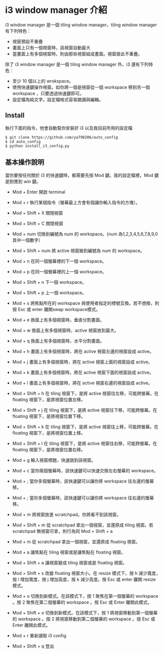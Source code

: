 i3 window manager 介紹
====================

i3 window manager 是一個 tiling window manager。tiling window manager 有下列特色：

* 視窗預設不重疊
* 畫面上只有一個視窗時，該視窗自動最大
* 當畫面上有多個視窗時，則由那些視窗組成畫面。視窗彼此不重疊。

除了 i3 window manager 是一個 tiling window manager 外，i3 還有下列特色：

* 至少 10 個以上的 wrokspace。
* 使用快速鍵操作視窗。如你將一個是視窗從一個 workspace 移到另一個 workspace ，只要透過快速鍵即可。
* 設定檔為純文字。設定檔格式容易閱讀與編輯。


Install
-------

執行下面的指令，他會自動幫你安裝好 i3 以及我目前所用的設定檔

    $ git clone https://github.com/ya790206/auto_config
    $ cd auto_config
    $ python install_i3_config.py


基本操作說明 
-----------

當你要按任何關於 i3 的快速鍵時，都需要先按 Mod 鍵。我的設定檔裡，Mod 鍵是對應到 win 鍵。

* Mod + Enter 開啟 terminal
* Mod + r 執行某個指令（螢幕最上方會有個讓你輸入指令的方塊）。
* Mod + Shift + X 關閉視窗
* Mod + Shift + C 關閉視窗
* Mod + num 切換到編號為 num 的 workspace。(num 為1,2,3,4,5,6,7,8,9,0 其中一個數字）
* Mod + Shift + num 將 active 視窗搬到編號為 num 的 workspace。
* Mod + n 在同一個螢幕裡的下一個 workspace。
* Mod + p 在同一個螢幕裡的上一個 workspace。
* Mod + Shift + n 下一個 workspace。
* Mod + Shift + p 上一個 workspace。
* Mod + s 將焦點所在的 workspace 與使用者指定的標號互換。若不想換，則按 Esc 或 enter 離開swap workspace模式。

* Mod + e 換面上有多個視窗時，垂直分割畫面。
* Mod + w 換面上有多個視窗時，active 視窗放到最大。
* Mod + q 換面上有多個視窗時，水平分割畫面。

* Mod + h 畫面上有多個視窗時，將在 active 視窗左邊的視窗設成 active。
* Mod + j 畫面上有多個視窗時，將在 active 視窗上面的視窗設成 active。
* Mod + k 畫面上有多個視窗時，將在 active 視窗下面的視窗設成 active。
* Mod + l 畫面上有多個視窗時，將在 active 視窗右邊的視窗設成 active。

* Mod + Shift + h 在 tiling 視窗下，是將 active 視窗往左移，可能跨螢幕。在 floating 視窗下，是將視窗位置左移。
* Mod + Shift + j 在 tiling 視窗下，是將 active 視窗往下移，可能跨螢幕。在 floating 視窗下，是將視窗位置下移。
* Mod + Shift + k 在 tiling 視窗下，是將 active 視窗往上移，可能跨螢幕。在 floating 視窗下，是將視窗位置上移。
* Mod + Shift + l 在 tiling 視窗下，是將 active 視窗往右移，可能跨螢幕。在 floating 視窗下，是將視窗位置右移。

* Mod + g 輸入視窗標題，快速跳到該視窗。

* Mod + c 當你兩個螢幕時，該快速鍵可以快速交換左右螢幕的 workspace。
* Mod + ; 當你多個螢幕時，該快速鍵可以讓你將 workspace 往左邊的螢幕移。
* Mod + ; 當你多個螢幕時，該快速鍵可以讓你將 workspace 往右邊的螢幕移。

* Mod + m 將視窗放進 scratchpad。你將看不到該視窗。
* Mod + Shift + m 從 scratchpad 拿出一個視窗，並還原成 tiling 視窗。若 scratchpad 無視窗可拿，則行為同 Mod + Shift + a
* Mod + m 從 scratchpad 拿出一個視窗，並還原成 floating 視窗。
* Mod + a 讓焦點在 tiling 視窗或是讓焦點在 floating 視窗。
* Mod + Shift + a 讓視窗變成 tiling 視窗或是 floating 視窗。

* Mod + Shift + s 改變 floating 視窗大小。在 resize 模式下，按 h 減少寬度，按 l 增加寬度，按 j 增加高度，按 k 減少高度。按 Esc 或 enter 離開 resize 模式。

* Mod + o 切換到新模式。在該模式下，按 1 聚焦在第一個螢幕的 workspace 。按 2 聚焦在第二個螢幕的 workspace 。按 Esc 或 Enter 離開此模式。

* Mod + Shift + o 切換到新模式。在該模式下，按 1 將視窗移動到第一個螢幕的 workspace 。按 2 將視窗移動到第二個螢幕的 workspace 。按 Esc 或 Enter 離開此模式。

* Mod + r 重新讀取 i3 config
* Mod + Shift + q 登出
